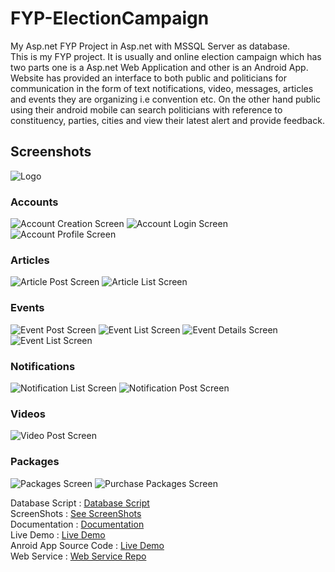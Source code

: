 FYP-ElectionCampaign
====================

My Asp.net FYP Project in  Asp.net with MSSQL Server as database.<br />
This is my FYP project. It is usually and online election campaign which has two parts one is a Asp.net Web Application and other is an Android App. Website has provided an interface to both public and politicians for communication in the form of text notifications, video, messages, articles and events they are organizing i.e convention etc. On the other hand public using their android mobile can search politicians with reference to constituency, parties, cities and view their latest alert and provide feedback.
<br />
## Screenshots
![Logo](Images/ic_launcher-web.png?raw=true "Logo")
### Accounts
![Account Creation Screen](media/request_account.png?raw=true "Account Creation")
![Account Login Screen](media/account_login.png?raw=true "Account Login")
![Account Profile Screen](media/account_profile.png?raw=true "Account Profile")
### Articles
![Article Post Screen](media/article_post.png?raw=true "Post Article")
![Article List Screen](media/articles_list.png?raw=true "Article List")
### Events
![Event Post Screen](media/event_post.png?raw=true "Event Post")
![Event List Screen](media/events_list.png?raw=true "Event List")
![Event Details Screen](media/events_details.png?raw=true "Event Details")
![Event List Screen](media/my_events_list.png?raw=true "Event List")
### Notifications
![Notification List Screen](media/notification_list.png?raw=true "Notification List")
![Notification Post Screen](media/notification_post.png?raw=true "Notification Post")
### Videos
![Video Post Screen](media/vidoe_post.png?raw=true "Video Post")
### Packages
![Packages Screen](media/packages_plan.png?raw=true "Packages")
![Purchase Packages Screen](media/puchase_packages.png?raw=true "Purchase Packages")


Database Script : <a href="https://gist.github.com/TaqiOfficial/f48678d796d251bc4de4">Database Script</a><br />
ScreenShots : <a href="https://www.behance.net/gallery/18250497/Digitalized-Electroid-Campaign">See ScreenShots</a><br />
Documentation : <a href="https://www.dropbox.com/s/kgdn1o1b037snsj/FYP%20-%20Complete%20Documentation.pdf?dl=0">Documentation</a> <br />
Live Demo : <a href="http://decsys.somee.com/Login/Login.aspx">Live Demo</a><br />
Anroid App Source Code : <a href="https://github.com/TaqiOfficial/EIS">Live Demo</a><br />
Web Service : <a href="https://github.com/TaqiOfficial/EIS_WebService">Web Service Repo</a>
